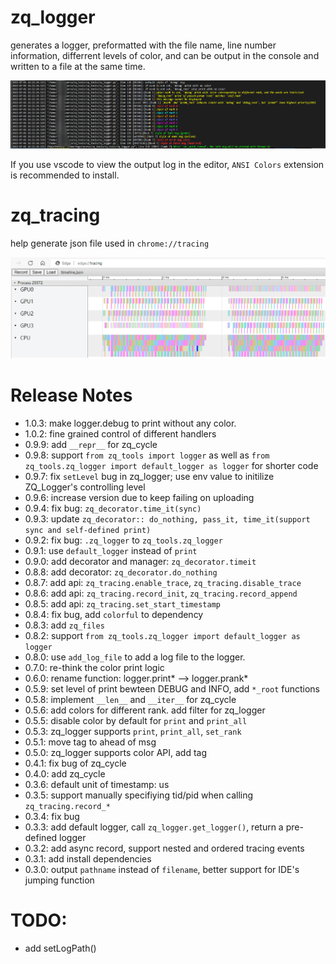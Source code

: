 # zq_logger
generates a logger, preformatted with the file name, line number information, differrent levels of color, and can be output in the console and written to a file at the same time.

![](https://raw.githubusercontent.com/zzqq2199/pic_for_public/master/img/20220701162735.png)

If you use vscode to view the output log in the editor, `ANSI Colors` extension is recommended to install.

# zq_tracing
help generate json file used in `chrome://tracing`

![](https://raw.githubusercontent.com/zzqq2199/pic_for_public/master/img/20220608134508.png)


# Release Notes
- 1.0.3: make logger.debug to print without any color.
- 1.0.2: fine grained control of different handlers
- 0.9.9: add `__repr__` for zq_cycle
- 0.9.8: support `from zq_tools import logger` as well as `from zq_tools.zq_logger import default_logger as logger` for shorter code
- 0.9.7: fix `setLevel` bug in zq_logger; use env value to initilize ZQ_Logger's controlling level
- 0.9.6: increase version due to keep failing on uploading
- 0.9.4: fix bug: `zq_decorator.time_it(sync)`
- 0.9.3: update `zq_decorator:: do_nothing, pass_it, time_it(support sync and self-defined print)`
- 0.9.2: fix bug: `.zq_logger` to `zq_tools.zq_logger`
- 0.9.1: use `default_logger` instead of `print`
- 0.9.0: add decorator and manager: `zq_decorator.timeit`
- 0.8.8: add decorator: `zq_decorator.do_nothing`
- 0.8.7: add api: `zq_tracing.enable_trace`, `zq_tracing.disable_trace`
- 0.8.6: add api: `zq_tracing.record_init`, `zq_tracing.record_append`
- 0.8.5: add api: `zq_tracing.set_start_timestamp`
- 0.8.4: fix bug, add `colorful` to dependency
- 0.8.3: add `zq_files`
- 0.8.2: support `from zq_tools.zq_logger import default_logger as logger`
- 0.8.0: use `add_log_file` to add a log file to the logger.
- 0.7.0: re-think the color print logic
- 0.6.0: rename function: logger.print* --> logger.prank*
- 0.5.9: set level of print bewteen DEBUG and INFO, add `*_root` functions
- 0.5.8: implement `__len__` and `__iter__` for zq_cycle
- 0.5.6: add colors for different rank. add filter for zq_logger
- 0.5.5: disable color by default for `print` and `print_all`
- 0.5.3: zq_logger supports `print`, `print_all`, `set_rank`
- 0.5.1: move tag to ahead of msg
- 0.5.0: zq_logger supports color API, add tag
- 0.4.1: fix bug of zq_cycle
- 0.4.0: add zq_cycle
- 0.3.6: default unit of timestamp: us
- 0.3.5: support manually specifiying tid/pid when calling `zq_tracing.record_*`
- 0.3.4: fix bug
- 0.3.3: add default logger, call `zq_logger.get_logger()`, return a pre-defined logger
- 0.3.2: add async record, support nested and ordered tracing events
- 0.3.1: add install dependencies
- 0.3.0: output `pathname` instead of `filename`, better support for IDE's jumping function


# TODO:
- add setLogPath()